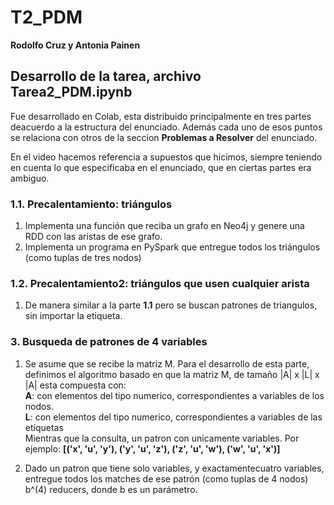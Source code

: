 # T2_PDM

**Rodolfo Cruz y Antonia Painen**

## Desarrollo de la tarea, archivo **Tarea2_PDM.ipynb**
Fue desarrollado en Colab, esta distribuido principalmente en tres partes deacuerdo a la estructura del enunciado. Además cada uno de esos puntos se relaciona con otros de la seccion **Problemas a Resolver** del enunciado.

En el video hacemos referencia a supuestos que hicimos, siempre teniendo en cuenta lo que especificaba en el enunciado, que en ciertas partes era ambiguo.

### **1.1. Precalentamiento: triángulos**
1. Implementa una función que reciba un grafo en Neo4j y genere una RDD con las aristas de ese grafo.
2. Implementa un programa en PySpark que entregue todos los triángulos (como tuplas de tres nodos)

### **1.2. Precalentamiento2: triángulos que usen cualquier arista**
1. De manera similar a la parte **1.1** pero se buscan patrones de triangulos, sin importar la etiqueta.

### **3. Busqueda de patrones de 4 variables**
1. Se asume que se recibe la matriz M.
Para el desarrollo de esta parte, definimos el algoritmo basado en que la matriz M, de tamaño |A| x |L| x |A| esta compuesta con:<br>
**A**: con elementos del tipo numerico, correspondientes a variables de los nodos.<br>
**L**: con elementos del tipo numerico, correspondientes a variables de las etiquetas<br>
Mientras que la consulta, un patron con unicamente variables. Por ejemplo: **[('x', 'u', 'y'), ('y', 'u', 'z'), ('z', 'u', 'w'), ('w', 'u', 'x')]**

2. Dado un patron que tiene solo variables, y exactamentecuatro variables, entregue todos los matches de ese patrón (como tuplas de 4 nodos) b^(4)
reducers, donde b es un parámetro.
